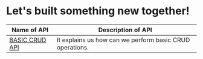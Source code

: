 # **Let's built something new together!**

| Name of API | Description of API |
|---|---|
|[BASIC CRUD API](https://github.com/developer-student-clubs/APIVerse/tree/master/New_APIs/Demo_CRUD_API)| It explains us how can we perform basic CRUD operations.|